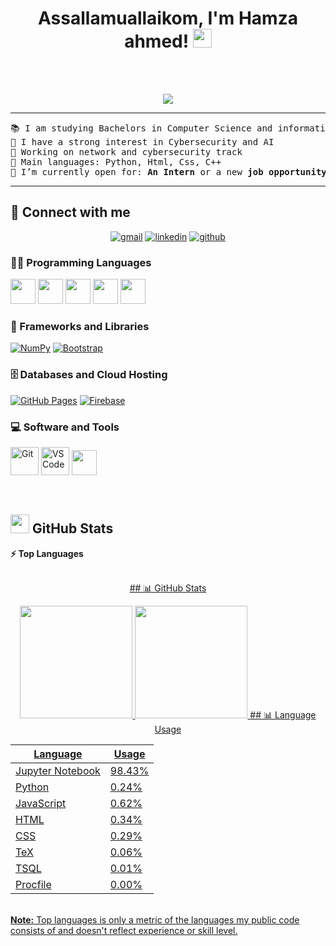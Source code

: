 <h1 align="center">
Assallamuallaikom, I'm Hamza ahmed!
	<a href="https://github.com/33hamza33" target="_self">
		<img src="https://media.giphy.com/media/hvRJCLFzcasrR4ia7z/giphy.gif" width="30">
	</a>
</h1>
<br>
<br/>
<p align="center">
  <a href="https://github.com/33hamza33">
    <img src="https://readme-typing-svg.demolab.com?lines=Computer+Science+Student;Cyber+Security+and+Network+Engineer;Always+Learning+new+things&center=true&width=380&height=45">
  </a>
</p>


<hr>

<pre>
📚 I am studying Bachelors in Computer Science and information system in Egyptian Japan University for Science and Technology
📝 I have a strong interest in Cybersecurity and AI
🔭 Working on network and cybersecurity track
🌟 Main languages: Python, Html, Css, C++
🤔 I’m currently open for: <b>An Intern</b> or a new <b>job opportunity</b>, this is <a href="New%20folder%20(2)/hamzaa%20cvvv.pdf" target="_blank">MY RESUME.</a>
</pre>
<hr>

## 🤝 Connect with me
<p align="center">
	<a href="https://mail.google.com/mail/u/0/?fs=1&tf=cm&source=mailto&to=hamzaa7med2023@gmail.com"><img img src="https://img.icons8.com/fluency/48/gmail.png" alt="gmail"/></a>
	<a href="https://www.linkedin.com/in/bouaskaoun/"><img src="https://img.icons8.com/color/48/linkedin.png" alt="linkedin"/></a>
	<a href="https://github.com/33hamza33"><img src="https://img.icons8.com/ios-glyphs/48/github.png" alt="github"/></a>
</p>

### 👨‍💻 Programming Languages

<p>
    <a href="https://github.com/33hamza33"><img src="https://cdn.jsdelivr.net/gh/devicons/devicon/icons/javascript/javascript-original.svg" width="40" height="40"></a>
    <a href="https://github.com/33hamza33"><img src="https://cdn.jsdelivr.net/gh/devicons/devicon/icons/python/python-original.svg" width="40" height="40"></a>
	 <a href="https://github.com/33hamza33"><img src="https://cdn.jsdelivr.net/gh/devicons/devicon@latest/icons/cplusplus/cplusplus-original.svg" width="40" height="40"></a>
	 <a href="https://github.com/33hamza33"><img src="https://cdn.jsdelivr.net/gh/devicons/devicon/icons/html5/html5-original.svg" width="40" height="40"></a>
	 <a href="https://github.com/33hamza33"><img src="https://cdn.jsdelivr.net/gh/devicons/devicon/icons/css3/css3-original.svg" width="40" height="40">
</a>


### 🧰 Frameworks and Libraries

<p>
	<a href="https://github.com/33hamza33"><img alt="NumPy" src="https://img.shields.io/badge/Numpy%20-%23013243.svg?logo=numpy&logoColor=white"></a>
    <a href="https://github.com/33hamza33"><img alt="Bootstrap" src="https://img.shields.io/badge/Bootstrap%20-%23150458.svg?logo=Bootstrap&logoColor=white"></a>
</p>

### 🗄️ Databases and Cloud Hosting

<p>
    <a href="https://github.com/33hamza33"><img alt="GitHub Pages" src="https://img.shields.io/badge/GitHub%20Pages-%23327FC7.svg?logo=github&logoColor=white"></a>
    <a href="https://github.com/33hamza33"><img alt="Firebase" src ="https://img.shields.io/badge/Firebase-%23FF6F00.svg?logo=firebase&logoColor=white"></a>
</p>

### 💻 Software and Tools

<p>
    <a href="https://github.com/33hamza33"><img src="https://cdn.jsdelivr.net/gh/devicons/devicon/icons/git/git-original.svg" width="45" height="45" alt="Git"/></a>
    <a href="https://github.com/33hamza33"><img src="https://cdn.jsdelivr.net/gh/devicons/devicon/icons/vscode/vscode-original.svg" width="45" height="45" alt="VS Code"/"></a>
	<a href="https://github.com/33hamza33"><img src="https://img.shields.io/badge/Cisco-Packet%20Tracer-1BA0D7?logo=cisco&logoColor=white" height="40"/>
</p>
</br>

## <a href="https://github.com/33hamza33"><img src="https://www.blumbergdigital.com/wp-content/uploads/2020/10/stats-graphic-statistics-business-512.png" width="30"></a> GitHub Stats


<!--
<summary><b>⚡ Activity graph</b></summary>
<br/>
<p align="center">
	<a href="https://github.com/Bouaskaoun">
		<img src="https://activity-graph.herokuapp.com/graph?username=bouaskaoun&bg_color=ffffff&color=000000&line=000000&point=000000&area=true&hide_border=true" alt="bouaskaoun">
	</a>
</p>
<br/>
-->
<summary><b>⚡ Top Languages</b></summary>
<br/>

<p align="center">
	<a href="https://github.com/33hamza33">
	## 📊 GitHub Stats

<p align="center">
  <img src="https://github-readme-stats.vercel.app/api?username=33hamza33&show_icons=true&theme=tokyonight&hide_border=true" height="180em"/>
  <img src="https://github-readme-stats.vercel.app/api/top-langs/?username=33hamza33&layout=compact&theme=tokyonight&hide_border=true&hide=Jupyter%20Notebook,TeX,TSQL" height="180em"/>
	## 📊 Language Usage

| Language          | Usage   |
|-------------------|---------|
| Jupyter Notebook  | 98.43%  |
| Python            | 0.24%   |
| JavaScript        | 0.62%   |
| HTML              | 0.34%   |
| CSS               | 0.29%   |
| TeX               | 0.06%   |
| TSQL              | 0.01%   |
| Procfile          | 0.00%   |

</p>
<br/>
<b>Note:</b> Top languages is only a metric of the languages my public code consists of and doesn't reflect experience or skill level.
</p>
<br/>















































